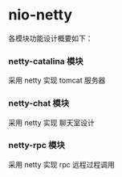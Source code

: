 # nio-netty

各模块功能设计概要如下：

### netty-catalina 模块
采用 netty 实现 tomcat 服务器

### netty-chat 模块
采用 netty 实现 聊天室设计

### netty-rpc 模块
采用 netty 实现 rpc 远程过程调用
